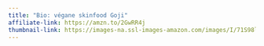 ```yaml
---
title: "Bio: végane skinfood Goji"
affiliate-link: https://amzn.to/2GwRR4j
thumbnail-link: https://images-na.ssl-images-amazon.com/images/I/71S98lrmArL._SY879_.jpg
---
```

